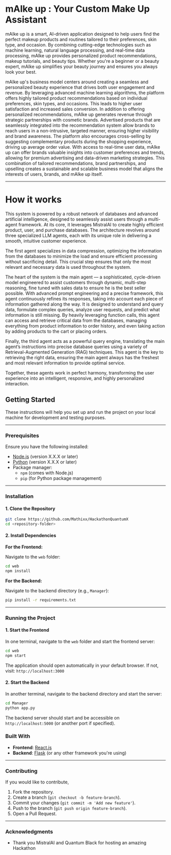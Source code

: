 
# mAIke up : Your Custom Make Up Assistant

mAIke up is a smart, AI-driven application designed to help users find the perfect makeup products and routines tailored to their preferences, skin type, and occasion. By combining cutting-edge technologies such as machine learning, natural language processing, and real-time data processing, mAIke up provides personalized product recommendations, makeup tutorials, and beauty tips. Whether you're a beginner or a beauty expert, mAIke up simplifies your beauty journey and ensures you always look your best.

mAIke up's business model centers around creating a seamless and personalized beauty experience that drives both user engagement and revenue. By leveraging advanced machine learning algorithms, the platform offers highly tailored product recommendations based on individual preferences, skin types, and occasions. This leads to higher user satisfaction and increased sales conversion. In addition to offering personalized recommendations, mAIke up generates revenue through strategic partnerships with cosmetic brands. Advertised products that are seamlessly integrated into the recommendation system allow brands to reach users in a non-intrusive, targeted manner, ensuring higher visibility and brand awareness. The platform also encourages cross-selling by suggesting complementary products during the shopping experience, driving up average order value. With access to real-time user data, mAIke up can offer brands valuable insights into customer preferences and trends, allowing for premium advertising and data-driven marketing strategies. This combination of tailored recommendations, brand partnerships, and upselling creates a sustainable and scalable business model that aligns the interests of users, brands, and mAIke up itself.

---

# How it works
This system is powered by a robust network of databases and advanced artificial intelligence, designed to seamlessly assist users through a multi-agent framework. At its core, it leverages MistralAI to create highly efficient product, user, and purchase databases. The architecture revolves around three specialized LLM agents, each with its unique role in delivering a smooth, intuitive customer experience.

The first agent specializes in data compression, optimizing the information from the databases to minimize the load and ensure efficient processing without sacrificing detail. This crucial step ensures that only the most relevant and necessary data is used throughout the system.

The heart of the system is the main agent — a sophisticated, cycle-driven model engineered to assist customers through dynamic, multi-step reasoning, fine tuned with sales data to ensure he is the best seller possible. With advanced prompt engineering and a precise framework, this agent continuously refines its responses, taking into account each piece of information gathered along the way. It is designed to understand and query data, formulate complex queries, analyze user requests, and predict what information is still missing. By heavily leveraging function calls, this agent can access and retrieve critical data from the databases, managing everything from product information to order history, and even taking action by adding products to the cart or placing orders.

Finally, the third agent acts as a powerful query engine, translating the main agent’s instructions into precise database queries using a variety of Retrieval-Augmented Generation (RAG) techniques. This agent is the key to retrieving the right data, ensuring the main agent always has the freshest and most relevant information to provide optimal service.

Together, these agents work in perfect harmony, transforming the user experience into an intelligent, responsive, and highly personalized interaction.

## Getting Started

These instructions will help you set up and run the project on your local machine for development and testing purposes.

---

### Prerequisites

Ensure you have the following installed:

- [Node.js](https://nodejs.org/) (version X.X.X or later)
- [Python](https://www.python.org/) (version X.X.X or later)
- Package manager:
  - `npm` (comes with Node.js)
  - `pip` (for Python package management)

---

### Installation

#### 1. Clone the Repository

```bash
git clone https://github.com/Mathixx/HackathonQuantumX
cd <repository-folder>
```

#### 2. Install Dependencies

**For the Frontend:**

Navigate to the `web` folder:

```bash
cd web
npm install
```

**For the Backend:**

Navigate to the backend directory (e.g., `Manager`):

```bash
pip install -r requirements.txt
```

---

### Running the Project

#### 1. Start the Frontend

In one terminal, navigate to the `web` folder and start the frontend server:

```bash
cd web
npm start
```

The application should open automatically in your default browser. If not, visit: `http://localhost:3000`

#### 2. Start the Backend

In another terminal, navigate to the backend directory and start the server:

```bash
cd Manager
python app.py
```

The backend server should start and be accessible on `http://localhost:5000` (or another port if specified).


### Built With

- **Frontend**: [React.js](https://reactjs.org/)
- **Backend**: [Flask](https://flask.palletsprojects.com/) (or any other framework you're using)

---

### Contributing

If you would like to contribute, 

1. Fork the repository.
2. Create a branch (`git checkout -b feature-branch`).
3. Commit your changes (`git commit -m 'Add new feature'`).
4. Push to the branch (`git push origin feature-branch`).
5. Open a Pull Request.

---

### Acknowledgments

- Thank you MistralAI and Quantum Black for hosting an amazing Hackathon
